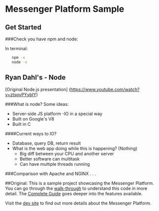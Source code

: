 # Messenger Platform Sample

## Get Started

###Check you have npm and node:

In terminal:
```bash
   npm -v
   node -v 
```

## Ryan Dahl's - Node 
[Original Node.js presentation] (https://www.youtube.com/watch?v=ztspvPYybIY)

###What is node?
Some ideas:
- Server-side JS platform
-IO in a special way
- Built on Google's V8
- Built in C

####Current ways to IO?
- Database, query DB, return result
- What is the web app doing while this is happening? (Nothing)
	- Big diff between your CPU and another server
	- Better software can multitask
	- Can have multiple threads running

###Comparison with Apache and NGINX
. . .


##Original:
This is a sample project showcasing the Messenger Platform. You can go through the [walk-through](https://developers.facebook.com/docs/messenger-platform/quickstart) to understand this code in more detail. The [Complete Guide](https://developers.facebook.com/docs/messenger-platform/implementation) goes deeper into the features available.

Visit the [dev site](https://developers.facebook.com/docs/messenger-platform/) to find out more details about the Messenger Platform.

